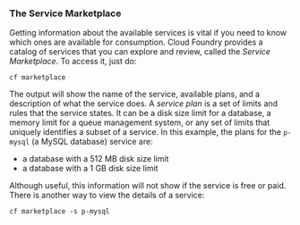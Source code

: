 ### The Service Marketplace

Getting information about the available services is vital if you need to know which ones are available for consumption.
Cloud Foundry provides a catalog of services that you can explore and review, called the *Service Marketplace*.
To access it, just do:

```exec
cf marketplace
```

The output will show the name of the service, available plans, and a description of what the service does.
A *service plan* is a set of limits and rules that the service states. It can be a disk size limit for a database, a memory limit for a queue management system, or any set of limits that uniquely identifies a subset of a service.
In this example, the plans for the `p-mysql` (a MySQL database) service are:
* a database with a 512 MB disk size limit
* a database with a 1 GB disk size limit 

Although useful, this information will not show if the service is free or paid. There is another way to view the details of a service:

```exec
cf marketplace -s p-mysql
```

